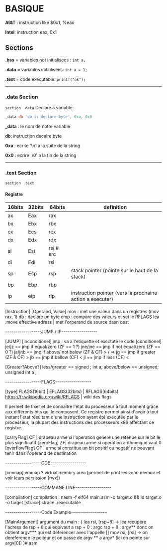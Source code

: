 # BASIQUE

**At&T** : instruction like $0x1, %eax

**Intel**: instruction eax, 0x1

## Sections

**.bss** = variables not initialisees : ```int a;```

**.data** = variables initialisees: ```int a = 1;```

**.text** = code executable: ```printf("ok");```

___

### .data Section 

```section .data```
Declare a variable:
```asm
_data db 'db is declare byte', 0xa, 0x0 
```
**_data** : le nom de notre variable

**db**: instruction decalre byte

**0xa** : ecrite '\n' a la suite de la string

**0x0** : ecrire '\0' a la fin de la string

___

### .text Section

```section .text```
#### Registre 

16bits | 32bits | 64bits | definition
--- | --- | ---| ---
ax | Eax | rax
bx | Ebx | rbx
cx | Ecs | rcx
dx | Edx | rdx
si | Esi | rsi # src
di | Edi | rsi
sp | Esp | rsp | stack pointer (pointe sur le haut de la stack)
bp | Ebp | rbp
ip | eip | rip | instruction pointer (vers la prochaine action a executer)

[Instruction] [Operand, Value]
mov : met une valeur dans un registres (mov rax, 1)
db : declare un byte
cmp : compare des valeurs et set le RFLAGS
lea :move effective adress | met l'orperand de source dasn dest 

------------------JUMP / IF------------------

[JUMP]
[inconditionel]
jmp <etiquette> : va a l'etiquette <etiquette> et exectute le code
[conditionel]
je/jz == jmp if equal/zero (ZF == 1 ?)
jne/jne == jmp if not equal/zero (ZF == 0 ?)
ja/jnb == jmp if above/ not below (ZF & CF) > / => 
jg == jmp if greater (ZF & OF) >
jb == jmp if bellow (CF) <
jl == jmp if less (CF) <

[Greater?Above?]
less/greater == signed ; int a;
above/below == unsigned; unsigned int a ;

------------------FLAGS------------------

[type]
FLAGS(16bit) | EFLAGS(32bits) | RFLAGS(64bits)
https://fr.wikipedia.org/wiki/RFLAGS | wiki des flags

Il permet de fixer et de connaître l'état du processeur à tout moment grâce aux différents bits qui le composent.
Ce registre permet ainsi d'avoir à tout instant l'état résultant d'une instruction ayant été exécutée par le processeur,
la plupart des instructions des processeurs x86 affectant ce registre.

[carryFlag] 
CF | drapeau arme si l'operation genere une retenue sur le bit le plus significatif
[zeroFlag]
ZF| drapeau arme si operation arithmeique vaut 0
[overflowFlag]
OF | arme si constitue un bit positif ou negatif ne pouvant tenir dans l'operand de destination

------------------GDB------------------

[vmmap]
vmmap ? virtual memory area (permet de print les zone memoir et voir leurs persission [rwx])

------------------COMMANE LINE------------------

[compilation]
compilation : nasm -f elf64 main.asm -o target.o && ld target.o -o target
[strace]
strace ./executable

------------------Code Example------------------

[MainArgument]
argument du main : {
lea rsi, [rsp+8] -> lea recupere l'adress de rsp + 8 qui equivaut a 
rsp + 0 : argc
rsp + 8 : argv**
donc on obtient argv*** qui est deferencer avec l'appelle []
mov rsi, [rsi] -> on dereference le poiteur et on passe de argv ** a argv* (ici on pointe sur argv[0])
}# asm
